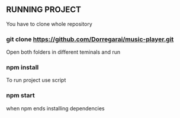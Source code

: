 ## RUNNING PROJECT

You have to clone whole repository
### git clone https://github.com/Dorregarai/music-player.git

Open both folders in different teminals and run
### npm install

To run project use script
### npm start
when npm ends installing dependencies